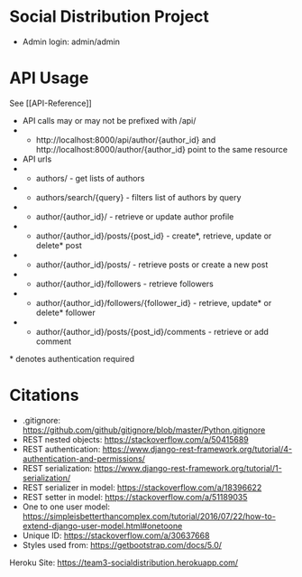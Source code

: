 # Social Distribution Project

- Admin login: admin/admin


# API Usage

See [[API-Reference]]

- API calls may or may not be prefixed with /api/ 
- - http://localhost:8000/api/author/{author_id} and http://localhost:8000/author/{author_id} point to the same resource
- API urls
- - authors/ - get lists of authors
- - authors/search/{query} - filters list of authors by query
- - author/{author_id}/ - retrieve or update author profile
- - author/{author_id}/posts/{post_id} - create*, retrieve, update or delete* post
- - author/{author_id}/posts/ - retrieve posts or create a new post
- - author/{author_id}/followers - retrieve followers 
- - author/{author_id}/followers/{follower_id} - retrieve, update* or delete* follower
- - author/{author_id}/posts/{post_id}/comments - retrieve or add comment 

\* denotes authentication required


# Citations
- .gitignore: https://github.com/github/gitignore/blob/master/Python.gitignore
- REST nested objects: https://stackoverflow.com/a/50415689
- REST authentication: https://www.django-rest-framework.org/tutorial/4-authentication-and-permissions/
- REST serialization: https://www.django-rest-framework.org/tutorial/1-serialization/
- REST serializer in model: https://stackoverflow.com/a/18396622
- REST setter in model: https://stackoverflow.com/a/51189035
- One to one user model: https://simpleisbetterthancomplex.com/tutorial/2016/07/22/how-to-extend-django-user-model.html#onetoone
- Unique ID: https://stackoverflow.com/a/30637668
- Styles used from: https://getbootstrap.com/docs/5.0/


Heroku Site: https://team3-socialdistribution.herokuapp.com/
